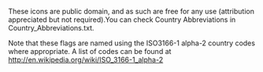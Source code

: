 These icons are public domain, and as such are free for any use (attribution appreciated but not required).You can check Country Abbreviations in Country_Abbreviations.txt.

Note that these flags are named using the ISO3166-1 alpha-2 country codes where appropriate. A list of codes can be found at http://en.wikipedia.org/wiki/ISO_3166-1_alpha-2
